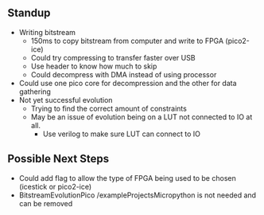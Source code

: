 ## Standup
- Writing bitstream
	- 150ms to copy bitstream from computer and write to FPGA (pico2-ice) 
	- Could try compressing to transfer faster over USB
	- Use header to know how much to skip
	- Could decompress with DMA instead of using processor
- Could use one pico core for decompression and the other for data gathering
- Not yet successful evolution
	- Trying to find the correct amount of constraints
	- May be an issue of evolution being on a LUT not connected to IO at all.
		- Use verilog to make sure LUT can connect to IO

## Possible Next Steps
- Could add flag to allow the type of FPGA being used to be chosen (icestick or pico2-ice)
- BitstreamEvolutionPico /exampleProjectsMicropython is not needed and can be removed